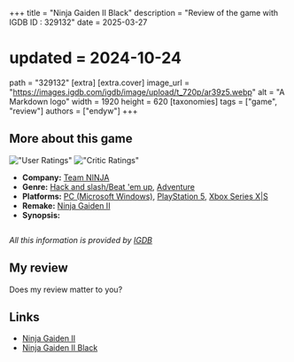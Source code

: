 +++
title = "Ninja Gaiden II Black"
description = "Review of the game with IGDB ID : 329132"
date = 2025-03-27
# updated = 2024-10-24
path = "329132"
[extra]
[extra.cover]
image_url = "https://images.igdb.com/igdb/image/upload/t_720p/ar39z5.webp"
alt = "A Markdown logo"
width = 1920
height = 620
[taxonomies]
tags = ["game", "review"]
authors = ["endyw"]
+++

## More about this game

!["User Ratings"](https://img.shields.io/badge/User_Ratings-6.5-blue)
!["Critic Ratings"](https://img.shields.io/badge/Critic_Ratings-8.0-blue)

- **Company:** [Team NINJA](https://www.igdb.com/companies/team-ninja)
- **Genre:** [Hack and slash/Beat 'em up](https://www.igdb.com/genres/hack-and-slash-beat-em-up),  [Adventure](https://www.igdb.com/genres/adventure)
- **Platforms:** [PC (Microsoft Windows)](https://www.igdb.com/platforms/win),  [PlayStation 5](https://www.igdb.com/platforms/ps5),  [Xbox Series X|S](https://www.igdb.com/platforms/series-x-s)
- **Remake:** [Ninja Gaiden II](https://www.igdb.com/games/ninja-gaiden-ii)
- **Synopsis:**

```Using Unreal Engine 5 to significantly enhance graphic expression, this is the definitive version of "NINJA GAIDEN 2," featuring additional playable characters and enhanced battle support functions.
```

*All this information is provided by [IGDB](https://www.igdb.com/games/ninja-gaiden-ii-black)*

## My review

Does my review matter to you?

## Links

- [Ninja Gaiden II](https://www.igdb.com/games/ninja-gaiden-ii)
- [Ninja Gaiden II Black](https://www.igdb.com/games/ninja-gaiden-ii-black)
